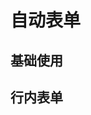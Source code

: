 # 自动表单

## 基础使用
<demo src="./CraneForm.vue" desc="使用简单的schema就可以构建基础的Form表单"></demo>

## 行内表单
<demo src="./CraneFormInline.vue" desc="我们可以使用mode模式开启inline"></demo>
